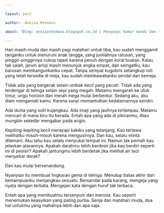 ```yaml
---

layout: post

author:  Annisa Resmana

about: "Blog: annisaresmana.blogspot.co.id | Penyanyi kamar mandi dan fans berat sepiring Aglio lio Tuna. Sering menghabiskan sorenya dengan satu cangkir teh pekat, tidak pakai gula."

---
```




Hari masih muda dan masih pagi matahari untuk tiba, kau sudah menggamit tanganku untuk menuruni anak tangga, yang jumlahnya ratusan, yang pinggir-pinggirnya cukup tajam karena penuh dengan koral buatan. Kalau tak salah, jarum arloji masih menunjuk angka empat, dan seingatku, kau barusan membangunkanku cepat. Tanpa sempat kugubris setangkup roti yang telah tersedia di meja, kau sudah membawakanku sendal dan kemeja.



Tidak ada yang bergerak selain ombak kecil yang pecah. Tidak ada yang terdengar di telinga selain sepi yang megah. Matamu mengarah ke ufuk timur, ungu horizon dan merah mega mulai berbentur. Sedang aku, aku diam mengamati kamu. Karena sunyi memantulkan kedalamannya sendiri.

Ada dunia yang sulit kujangkau. Ada imaji yang jauhnya terlampau. Matamu mencari di mana biru itu berada. Entah apa yang ada di pikiranmu, Atau mungkin sekedar mengabar pada angin.



Kepiting-kepiting kecil merayapi kakiku yang telanjang. Kau tertawa melihatku misuh-misuh karena mengusirnya. Dan kau, selalu minta ditemani. Aku tahu kau selalu menyukai tempat ini. Namun tak pernah kau jelaskan alasannya. Apakah darahmu lebih berdesir jika kau berdiri seperti ini di pesisir? Apakah jantungmu lebih berdetak jika melihat air laut menyebar derak?





 

Dan kau mulai bersenandung.

Nyanyian itu membuat lingkaran gema di telinga. Menutup batas akhir dari kemampuanku menjangkau sesuatu. Bersandar pada karang, mengeja yang nyata dengan terbata. Mengejan kata dengan huruf tak terbaca.



Entah apa yang membuatmu tersenyum dan merona. Kau seperti menemukan keasyikan yang paling purba. Senja dan matahari muda, dua hal untukmu yang mahalnya lebih dari apa saja.